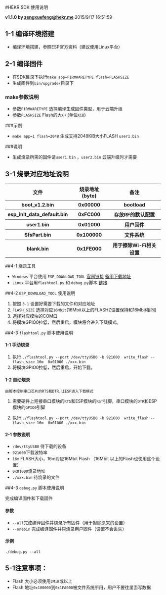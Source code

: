 #HEKR SDK 使用说明

**v1.1.0 by [zengxuefeng@hekr.me](mailto:zengxuefeng@hekr.me "zengxuefeng@hekr.me")** 2015/9/17 16:51:59   

## 1-1 编译环境搭建

- 编译环境搭建，参照ESP官方资料（建议使用Linux平台）

## 2-1 编译固件

- 在SDK目录下执行`make app=FIRMWARETYPE flash=FLASHSIZE`
- 生成固件到`bin/upgrade/`目录下

### make参数说明

- 参数`FIRMWARETYPE` 选择编译生成固件类型，用于云端升级
- 参数`FLASHSIZE` Flash的大小 (单位`KiB`)

###示例

- `make app=1 flash=2048`  生成支持2048KiB大小FLASH `user1.bin`

###说明

- 生成烧录所需的固件请`user1.bin` ，`user2.bin` 云端升级时才需要 
## 3-1 烧录对应地址说明

<table>

<tr><th>文件</th><th>烧录地址(byte)</th><th>备注</th></tr>

<tr><th>boot_v1.2.bin</th><th>0x00000</th><th>bootload</th></tr>
<tr><th>esp_init_data_default.bin</th><th>0xFC000</th><th>存放RF的默认配置</th></tr>
<tr><th>user1.bin</th><th>0x01000</th><th>用户固件</th></tr>
<tr><th>SfsPart.bin</th><th>0x100000</th><th>文件系统</th></tr>
<tr><th>blank.bin</th><th>0x1FE000</th><th>用于擦除Wi-Fi相关设置</th></tr>

</table>

##4-1 烧录工具

- `Windows` 平台使用 `ESP_DOWNLOAD_TOOL` [官网链接](http://bbs.espressif.com/viewtopic.php?f=57&t=433) [备用下载地址](http://pan.baidu.com/s/1DfqJc)
- `Linux` 平台用`flashtool.py` 和 `debug.py`脚本 [链接](https://github.com/HEKR-Cloud/HEKR-ESP8266-SDK/tree/master/app)

##4-2 `ESP_DOWNLOAD_TOOL` 使用说明

1. 按照 `3-1` 设置好需要下载的文件和对应地址
2. `FLASH_SIZE` 选择对应`16Mbit`(16Mbit以上的FLASHZ设置保持和16Mbit相同)
3.  选择对应模块的COM口
4.  将模块GPIO0拉低，然后重启，模块将会进入下载模式。

##4-3 `flashtool.py` 脚本使用说明

#### 1-1 手动烧录

1. 执行 `./flashtool.py --port /dev/ttyUSB0 -b 921600  write_flash --flash_size 16m  0x01000 ./xxx.bin`
2. 将模块GPIO0拉低，然后重启，开始下载。

#### 1-2 自动烧录

`由脚本控制串口芯片的RTS和DTR,让ESP进入下载模式`

1. 需要硬件上短接串口模块的`RTS`和ESP模块的`RST`引脚，串口模块的`DTR`和ESP模块的`GPIO0`引脚

2. 执行 `./flashtool.py --port /dev/ttyUSB0 -b 921600  write_flash --flash_size 16m  0x01000 ./xxx.bin` 

#### 2-1 参数说明

- `/dev/ttyUSB0` 待下载的设备
- `921600`下载波特率
- `16m` FLASH大小，16m对应16Mbit Flash （16Mbit 以上的Flash也使用这个设置）
- `0x01000`烧录地址
- `./xxx.bin` 待烧录的文件

##4-3 `debug.py` 脚本使用说明

完成编译固件和下载固件

#### 参数

- `--all`完成编译固件并烧录所有固件（用于擦除原来的设置）
- `--onebin` 完成编译固件并只烧录用户固件（设置不会丢失）

#### 示例

`./debug.py --all`

## 5-1注意事项：
-	Flash 大小必须使用`2MiB`或以上
-	Flash 地址`0x100000`到`0x1FA000`被文件系统所用，用户不要往里面写数据